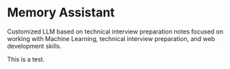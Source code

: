 # Memory Assistant
Customized LLM based on technical interview preparation notes focused on working with Machine Learning, technical interview preparation, and web development skills.

This is a test.
